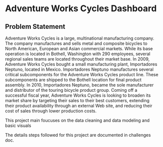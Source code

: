 # Adventure Works Cycles Dashboard

 
## Problem Statement

Adventure Works Cycles is a large, multinational manufacturing company. The company manufactures and sells metal and composite bicycles to North American, European and Asian commercial markets. While its base operation is located in Bothell, Washington with 290 employees, several regional sales teams are located throughout their market base. 
In 2009, Adventure Works Cycles bought a small manufacturing plant, Importadores Neptuno, located in Mexico. Importadores Neptuno manufactures several critical subcomponents for the Adventure Works Cycles product line. These subcomponents are shipped to the Bothell location for final product assembly. In 2010, Importadores Neptuno, became the sole manufacturer and distributor of the touring bicycle product group.
Coming off a successful fiscal year, Adventure Works Cycles is looking to broaden its market share by targeting their sales to their best customers, extending their product availability through an external Web site, and reducing their cost of sales through lower production costs.

This project main foucuses on the data cleaning and data modeling and basic visuals

The details steps followed for this project are documented in  challenges doc.
 
